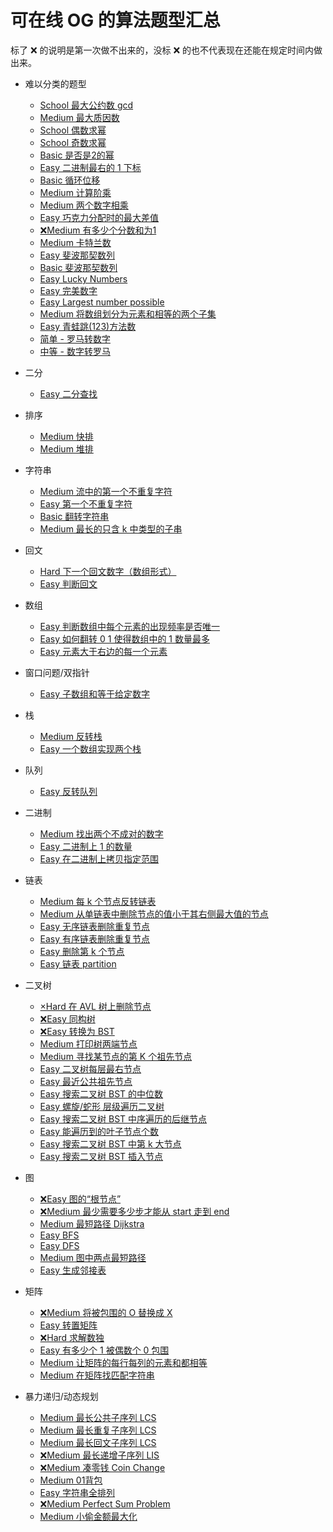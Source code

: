 # 可在线 OG 的算法题型汇总

标了 ❌ 的说明是第一次做不出来的，没标 ❌ 的也不代表现在还能在规定时间内做出来。

- 难以分类的题型
    - [School 最大公约数 gcd](https://practice.geeksforgeeks.org/problems/gcd-of-two-numbers3459/0)
    - [Medium 最大质因数](https://practice.geeksforgeeks.org/problems/largest-prime-factor2601/1)
    - [School 偶数求幂](https://practice.geeksforgeeks.org/problems/power-of-pow-even-number5440/1?page=4&difficulty[]=-2&sortBy=submissions)
    - [School 奇数求幂](https://practice.geeksforgeeks.org/problems/power-of-pow-odd-numbers1103/1?page=5&difficulty[]=-2&sortBy=submissions)
    - [Basic 是否是2的幂](https://practice.geeksforgeeks.org/problems/power-of-2-1587115620/1)
    - [Easy 二进制最右的 1 下标](https://practice.geeksforgeeks.org/problems/find-first-set-bit-1587115620/1)
    - [Basic 循环位移](https://practice.geeksforgeeks.org/problems/rotate-bits4524/1)
    - [Medium 计算阶乘](https://practice.geeksforgeeks.org/problems/power-of-numbers-1587115620/1)
    - [Medium 两个数字相乘](https://practice.geeksforgeeks.org/problems/multiply-two-strings/1)
    - [Easy 巧克力分配时的最大差值](https://practice.geeksforgeeks.org/problems/chocolate-distribution-problem3825/1)
    - [❌Medium 有多少个分数和为1](https://practice.geeksforgeeks.org/problems/fraction-pairs-with-sum-1/1)
    - [Medium 卡特兰数](https://practice.geeksforgeeks.org/problems/nth-catalan-number0817/1)
    - [Easy 斐波那契数列](https://practice.geeksforgeeks.org/problems/nth-fibonacci-number1335/1)
    - [Basic 斐波那契数列](https://practice.geeksforgeeks.org/problems/print-first-n-fibonacci-numbers1002/1)
    - [Easy Lucky Numbers](https://practice.geeksforgeeks.org/problems/lucky-numbers2911/1)
    - [Easy 完美数字](https://practice.geeksforgeeks.org/problems/perfect-numbers3207/1)
    - [Easy Largest number possible](https://practice.geeksforgeeks.org/problems/largest-number-possible5028/1)
    - [Medium 将数组划分为元素和相等的两个子集](https://practice.geeksforgeeks.org/problems/subset-sum-problem2014/1)
    - [Easy 青蛙跳(123)方法数](https://practice.geeksforgeeks.org/problems/count-number-of-hops-1587115620/1)
    - [简单 - 罗马转数字](https://leetcode.cn/problems/roman-to-integer/submissions/)
    - [中等 - 数字转罗马](https://leetcode.cn/problems/integer-to-roman/submissions/)

- 二分
    - [Easy 二分查找](https://practice.geeksforgeeks.org/problems/number-of-occurrence2259/1)

- 排序
    - [Medium 快排](https://practice.geeksforgeeks.org/problems/quick-sort/1)
    - [Medium 堆排](https://practice.geeksforgeeks.org/problems/heap-sort/1)

- 字符串
    - [Medium 流中的第一个不重复字符](https://practice.geeksforgeeks.org/problems/first-non-repeating-character-in-a-stream1216/1)
    - [Easy 第一个不重复字符](https://practice.geeksforgeeks.org/problems/non-repeating-character-1587115620/1)
    - [Basic 翻转字符串](https://practice.geeksforgeeks.org/problems/reverse-a-string/1)
    - [Medium 最长的只含 k 中类型的子串](https://practice.geeksforgeeks.org/problems/longest-k-unique-characters-substring0853/1)
- 回文
    - [Hard 下一个回文数字（数组形式）](https://practice.geeksforgeeks.org/problems/next-smallest-palindrome4740/1)
    - [Easy 判断回文](https://practice.geeksforgeeks.org/problems/palindrome-string0817/1)

- 数组
    - [Easy 判断数组中每个元素的出现频率是否唯一](https://practice.geeksforgeeks.org/problems/unique-frequencies-of-not/1)
    - [Easy 如何翻转 0 1 使得数组中的 1 数量最多](https://practice.geeksforgeeks.org/problems/flip-bits0240/1)
    - [Easy 元素大于右边的每一个元素](https://practice.geeksforgeeks.org/problems/leaders-in-an-array-1587115620/1)

- 窗口问题/双指针
    - [Easy 子数组和等于给定数字](https://practice.geeksforgeeks.org/problems/subarray-with-given-sum-1587115621/1)

- 栈
    - [Medium 反转栈](https://practice.geeksforgeeks.org/problems/reverse-a-stack/1)
    - [Easy 一个数组实现两个栈](https://practice.geeksforgeeks.org/problems/implement-two-stacks-in-an-array/1)

- 队列
    - [Easy 反转队列](https://practice.geeksforgeeks.org/problems/queue-reversal/1)

- 二进制
    - [Medium 找出两个不成对的数字](https://practice.geeksforgeeks.org/problems/finding-the-numbers0215/1)
    - [Easy 二进制上 1 的数量](https://practice.geeksforgeeks.org/problems/set-bits0143/1)
    - [Easy 在二进制上拷贝指定范围](https://practice.geeksforgeeks.org/problems/copy-set-bits-in-range0623/1)

- 链表
    - [Medium 每 k 个节点反转链表](https://practice.geeksforgeeks.org/problems/reverse-a-linked-list-in-groups-of-given-size/1)
    - [Medium 从单链表中删除节点的值小于其右侧最大值的节点](https://practice.geeksforgeeks.org/problems/delete-nodes-having-greater-value-on-right/1)
    - [Easy 无序链表删除重复节点](https://practice.geeksforgeeks.org/problems/remove-duplicates-from-an-unsorted-linked-list/1)
    - [Easy 有序链表删除重复节点](https://practice.geeksforgeeks.org/problems/remove-duplicate-element-from-sorted-linked-list/1)
    - [Easy 删除第 k 个节点](https://practice.geeksforgeeks.org/problems/delete-a-node-in-single-linked-list/1)
    - [Easy 链表 partition](https://practice.geeksforgeeks.org/problems/given-a-linked-list-of-0s-1s-and-2s-sort-it/1)

- 二叉树
    - [×Hard 在 AVL 树上删除节点](https://practice.geeksforgeeks.org/problems/avl-tree-deletion/1)
    - [❌Easy 同构树](https://practice.geeksforgeeks.org/problems/check-if-tree-is-isomorphic/1)
    - [❌Easy 转换为 BST](https://practice.geeksforgeeks.org/problems/binary-tree-to-bst/1)
    - [Medium 打印树两端节点](https://practice.geeksforgeeks.org/problems/leftmost-and-rightmost-nodes-of-binary-tree/1)
    - [Medium 寻找某节点的第 K 个祖先节点](https://practice.geeksforgeeks.org/problems/kth-ancestor-in-a-tree/1)
    - [Easy 二叉树每层最右节点](https://practice.geeksforgeeks.org/problems/right-view-of-binary-tree/1)
    - [Easy 最近公共祖先节点](https://practice.geeksforgeeks.org/problems/lowest-common-ancestor-in-a-bst/1)
    - [Easy 搜索二叉树 BST 的中位数](https://practice.geeksforgeeks.org/problems/median-of-bst/1)
    - [Easy 螺旋/蛇形 层级遍历二叉树](https://practice.geeksforgeeks.org/problems/level-order-traversal-in-spiral-form/1)
    - [Easy 搜索二叉树 BST 中序遍历的后继节点](https://practice.geeksforgeeks.org/problems/inorder-successor-in-bst/1)
    - [Easy 能遍历到的叶子节点个数](https://practice.geeksforgeeks.org/problems/leaf-under-budget/1)
    - [Easy 搜索二叉树 BST 中第 k 大节点](https://practice.geeksforgeeks.org/problems/kth-largest-element-in-bst/1)
    - [Easy 搜索二叉树 BST 插入节点]([Title](https://practice.geeksforgeeks.org/problems/insert-a-node-in-a-bst/1))

- 图
    - [❌Easy 图的“根节点”](https://practice.geeksforgeeks.org/problems/mother-vertex/1)
    - [❌Medium 最少需要多少步才能从 start 走到 end](https://practice.geeksforgeeks.org/problems/minimum-multiplications-to-reach-end/1)
    - [Medium 最短路径 Dijkstra](https://practice.geeksforgeeks.org/problems/shortest-path-in-undirected-graph/1)
    - [Easy BFS](https://practice.geeksforgeeks.org/problems/bfs-traversal-of-graph/1)
    - [Easy DFS](https://practice.geeksforgeeks.org/problems/depth-first-traversal-for-a-graph/1)
    - [Medium 图中两点最短路径](https://practice.geeksforgeeks.org/problems/shortest-source-to-destination-path3544/1)
    - [Easy 生成邻接表](https://practice.geeksforgeeks.org/problems/print-adjacency-list-1587115620/1)

- 矩阵
    - [❌Medium 将被包围的 O 替换成 X](https://practice.geeksforgeeks.org/problems/replace-os-with-xs0052/1)
    - [Easy 转置矩阵](https://practice.geeksforgeeks.org/problems/transpose-of-matrix-1587115621/1)
    - [❌Hard 求解数独](https://practice.geeksforgeeks.org/problems/solve-the-sudoku-1587115621/1)
    - [Easy 有多少个 1 被偶数个 0 包围](https://practice.geeksforgeeks.org/problems/surround-the-1s2505/1)
    - [Medium 让矩阵的每行每列的元素和都相等](https://practice.geeksforgeeks.org/problems/make-matrix-beautiful-1587115620/1)
    - [Medium 在矩阵找匹配字符串](https://practice.geeksforgeeks.org/problems/find-the-string-in-grid0111/1)

- 暴力递归/动态规划
    - [Medium 最长公共子序列 LCS](https://practice.geeksforgeeks.org/problems/longest-common-subsequence-1587115620/1)
    - [Medium 最长重复子序列 LCS](https://practice.geeksforgeeks.org/problems/longest-repeating-subsequence2004/1)
    - [Medium 最长回文子序列 LCS](https://practice.geeksforgeeks.org/problems/longest-palindromic-subsequence-1612327878/1)
    - [❌Medium 最长递增子序列 LIS](https://practice.geeksforgeeks.org/problems/longest-increasing-subsequence-1587115620/1)
    - [❌Medium 凑零钱 Coin Change](https://practice.geeksforgeeks.org/problems/coin-change2448/1)
    - [Medium 01背包](https://practice.geeksforgeeks.org/problems/0-1-knapsack-problem0945/1)
    - [Easy 字符串全排列](https://practice.geeksforgeeks.org/problems/permutations-of-a-given-string-1587115620/1)
    - [❌Medium Perfect Sum Problem](https://practice.geeksforgeeks.org/problems/perfect-sum-problem5633/1)
    - [Medium 小偷金额最大化](https://practice.geeksforgeeks.org/problems/stickler-theif-1587115621/1)
